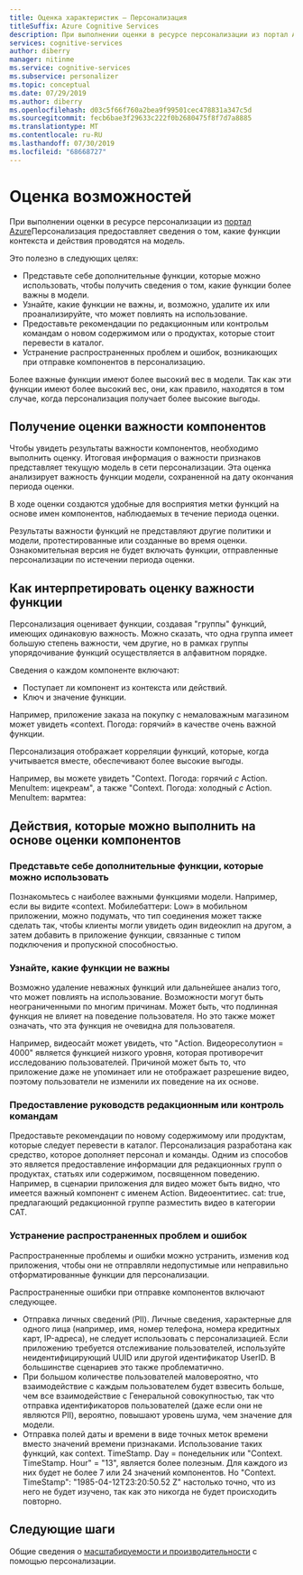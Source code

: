 ```yaml
---
title: Оценка характеристик — Персонализация
titleSuffix: Azure Cognitive Services
description: При выполнении оценки в ресурсе персонализации из портал Azure Персонализация предоставляет сведения о том, какие функции контекста и действия проводятся на модель.
services: cognitive-services
author: diberry
manager: nitinme
ms.service: cognitive-services
ms.subservice: personalizer
ms.topic: conceptual
ms.date: 07/29/2019
ms.author: diberry
ms.openlocfilehash: d03c5f66f760a2bea9f99501cec478831a347c5d
ms.sourcegitcommit: fecb6bae3f29633c222f0b2680475f8f7d7a8885
ms.translationtype: MT
ms.contentlocale: ru-RU
ms.lasthandoff: 07/30/2019
ms.locfileid: "68668727"
---
```

# <a name="feature-evaluation"></a>Оценка возможностей

При выполнении оценки в ресурсе персонализации из [портал Azure](https://portal.azure.com)Персонализация предоставляет сведения о том, какие функции контекста и действия проводятся на модель. 

Это полезно в следующих целях:

* Представьте себе дополнительные функции, которые можно использовать, чтобы получить сведения о том, какие функции более важны в модели.
* Узнайте, какие функции не важны, и, возможно, удалите их или проанализируйте, что может повлиять на использование.
* Предоставьте рекомендации по редакционным или контрольм командам о новом содержимом или о продуктах, которые стоит перевести в каталог.
* Устранение распространенных проблем и ошибок, возникающих при отправке компонентов в персонализацию.

Более важные функции имеют более высокий вес в модели. Так как эти функции имеют более высокий вес, они, как правило, находятся в том случае, когда персонализация получает более высокие выгоды.

## <a name="getting-feature-importance-evaluation"></a>Получение оценки важности компонентов

Чтобы увидеть результаты важности компонентов, необходимо выполнить оценку. Итоговая информация о важности признаков представляет текущую модель в сети персонализации. Эта оценка анализирует важность функции модели, сохраненной на дату окончания периода оценки. 

В ходе оценки создаются удобные для восприятия метки функций на основе имен компонентов, наблюдаемых в течение периода оценки.

Результаты важности функций не представляют другие политики и модели, протестированные или созданные во время оценки.  Ознакомительная версия не будет включать функции, отправленные персонализации по истечении периода оценки.

## <a name="how-to-interpret-the-feature-importance-evaluation"></a>Как интерпретировать оценку важности функции

Персонализация оценивает функции, создавая "группы" функций, имеющих одинаковую важность. Можно сказать, что одна группа имеет большую степень важности, чем другие, но в рамках группы упорядочивание функций осуществляется в алфавитном порядке.

Сведения о каждом компоненте включают:

* Поступает ли компонент из контекста или действий.
* Ключ и значение функции.

Например, приложение заказа на покупку с немаловажным магазином может увидеть «context. Погода: горячий» в качестве очень важной функции.

Персонализация отображает корреляции функций, которые, когда учитывается вместе, обеспечивают более высокие выгоды.

Например, вы можете увидеть "Context. Погода: горячий *с* Action. MenuItem: ицекреам", а также "Context. Погода: холодный *с* Action. MenuItem: вармтеа:

## <a name="actions-you-can-take-based-on-feature-evaluation"></a>Действия, которые можно выполнить на основе оценки компонентов

### <a name="imagine-additional-features-you-could-use"></a>Представьте себе дополнительные функции, которые можно использовать

Познакомьтесь с наиболее важными функциями модели. Например, если вы видите «context. Мобилебаттери: Low» в мобильном приложении, можно подумать, что тип соединения может также сделать так, чтобы клиенты могли увидеть один видеоклип на другом, а затем добавить в приложение функции, связанные с типом подключения и пропускной способностью.

### <a name="see-what-features-are-not-important"></a>Узнайте, какие функции не важны

Возможно удаление неважных функций или дальнейшее анализ того, что может повлиять на использование. Возможности могут быть неограниченными по многим причинам. Может быть, что подлинная функция не влияет на поведение пользователя. Но это также может означать, что эта функция не очевидна для пользователя. 

Например, видеосайт может увидеть, что "Action. Видеоресолутион = 4000" является функцией низкого уровня, которая противоречит исследованию пользователей. Причиной может быть то, что приложение даже не упоминает или не отображает разрешение видео, поэтому пользователи не изменили их поведение на их основе.

### <a name="provide-guidance-to-editorial-or-curation-teams"></a>Предоставление руководств редакционным или контроль командам

Предоставьте рекомендации по новому содержимому или продуктам, которые следует перевести в каталог. Персонализация разработана как средство, которое дополняет персонал и команды. Одним из способов это является предоставление информации для редакционных групп о продуктах, статьях или содержимом, посвященном поведению. Например, в сценарии приложения для видео может быть видно, что имеется важный компонент с именем Action. Видеоентитиес. cat: true, предлагающий редакционной группе разместить видео в категории CAT.

### <a name="troubleshoot-common-problems-and-mistakes"></a>Устранение распространенных проблем и ошибок

Распространенные проблемы и ошибки можно устранить, изменив код приложения, чтобы они не отправляли недопустимые или неправильно отформатированные функции для персонализации. 

Распространенные ошибки при отправке компонентов включают следующее.

* Отправка личных сведений (PII). Личные сведения, характерные для одного лица (например, имя, номер телефона, номера кредитных карт, IP-адреса), не следует использовать с персонализацией. Если приложению требуется отслеживание пользователей, используйте неидентифицирующий UUID или другой идентификатор UserID. В большинстве сценариев это также проблематично.
* При большом количестве пользователей маловероятно, что взаимодействие с каждым пользователем будет взвесить больше, чем все взаимодействие с Генеральной совокупностью, так что отправка идентификаторов пользователей (даже если они не являются PII), вероятно, повышают уровень шума, чем значение для модели.
* Отправка полей даты и времени в виде точных меток времени вместо значений времени признаками. Использование таких функций, как context. TimeStamp. Day = понедельник или "Context. TimeStamp. Hour" = "13", является более полезным. Для каждого из них будет не более 7 или 24 значений компонентов. Но "Context. TimeStamp": "1985-04-12T23:20:50.52 Z" настолько точно, что из него не будет изучено, так как это никогда не будет происходить повторно.

## <a name="next-steps"></a>Следующие шаги

Общие сведения о [масштабируемости и производительности](concepts-scalability-performance.md) с помощью персонализации.

